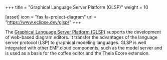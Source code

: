 +++
title = "Graphical Language Server Platform (GLSP)"
weight = 10

[asset]
  icon = "fas fa-project-diagram"
  url = "https://www.eclipse.dev/glsp/"
+++

The [Graphical Language Server Platform (GLSP)](https://www.eclipse.dev/glsp/) supports the development of web-based diagram editors. It transfer the advantages of the language server protocol (LSP) to graphical modeling languages. GLSP is well integrated with other EMF.cloud components, such as the model server and is used as a basis for the coffee editor and the Theia Ecore extension.
